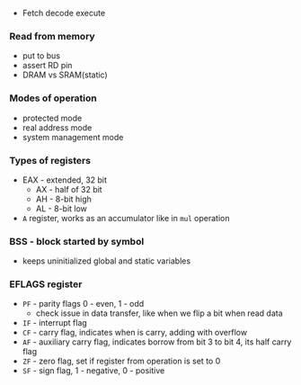 - Fetch decode execute
### Read from memory
- put to bus
- assert RD pin
- DRAM vs SRAM(static)

### Modes of operation
- protected mode
- real address mode
- system management mode

### Types of registers
- EAX - extended, 32 bit
  - AX - half of 32 bit
  - AH - 8-bit high
  - AL - 8-bit low
 - `A` register, works as an accumulator like in `mul` operation

### BSS - block started by symbol
- keeps uninitialized global and static variables

### EFLAGS register
- `PF` - parity flags 0 - even, 1 - odd
  - check issue in data transfer, like when we flip a bit when
    read data
- `IF` - interrupt flag
- `CF` - carry flag, indicates when is carry, adding with overflow
- `AF` - auxiliary carry flag, indicates borrow from bit 3 to bit 4,
         its half carry flag
- `ZF` - zero flag, set if register from operation is set to 0
- `SF` - sign flag, 1 - negative, 0 - positive

